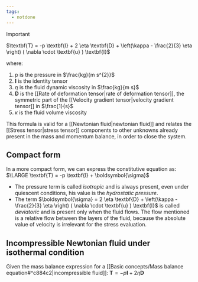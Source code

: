 ```yaml
---
tags:
  - notdone
---
```

>[!important]
>$\textbf{T} = -p \textbf{I} + 2 \eta \textbf{D} + \left(\kappa - \frac{2}{3} \eta \right) ( \nabla \cdot \textbf{u} ) \textbf{I}$

where:
1. p is the pressure in $\frac{kg}{m s^{2}}$ 
2. $\textbf{I}$ is the identity tensor
3. $\eta$ is the fluid dynamic viscosity in $\frac{kg}{m s}$
4. $\textbf{D}$ is the [[Rate of deformation tensor|rate of deformation tensor]], the symmetric part of the [[Velocity gradient tensor|velocity gradient tensor]] in $\frac{1}{s}$
5. $\kappa$ is the fluid volume viscosity

This formula is valid for a [[Newtonian fluid|newtonian fluid]] and relates the [[Stress tensor|stress tensor]] components to other unknowns already present in the mass and momentum balance, in order to close the system.
## Compact form 
In a more compact form, we can express the constitutive equation as:
$\LARGE \textbf{T} = -p \textbf{I} + \boldsymbol{\sigma}$ 
- The pressure term is called *isotropic* and is always present, even under quiescent conditions, his value is the *hydrostatic pressure*.
- The term $\boldsymbol{\sigma} = 2 \eta \textbf{D} + \left(\kappa - \frac{2}{3} \eta \right) ( \nabla \cdot \textbf{u} ) \textbf{I}$ is called *deviatoric* and is present only when the fluid flows. 
The flow mentioned is a relative flow between the layers of the fluid, because the absolute value of velocity is irrelevant for the stress evaluation. 
## Incompressible Newtonian fluid under isothermal condition
Given the mass balance expression for a [[Basic concepts/Mass balance equation#^c884c2|incompressible fluid]]:
$\textbf{T} = -p \textbf{I} + 2 \eta \textbf{D}$


